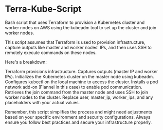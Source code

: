 # Terra-Kube-Script
Bash script that uses Terraform to provision a Kubernetes cluster and worker nodes on AWS using the kubeadm tool to set up the cluster and join worker nodes.

This script assumes that Terraform is used to provision infrastructure, capture outputs like master and worker nodes' IPs, and then uses SSH to remotely execute commands on these nodes.

Here's a breakdown:

Terraform provisions infrastructure.
Captures outputs (master IP and worker IPs).
Initializes the Kubernetes cluster on the master node using kubeadm.
Configures kubectl on the local machine to access the cluster.
Installs a pod network add-on (Flannel in this case) to enable pod communication.
Retrieves the join command from the master node and uses SSH to join worker nodes to the cluster.
Replace user, master_ip, worker_ips, and any placeholders with your actual values.

Remember, this script simplifies the process and might need adjustments based on your specific environment and security configurations. Always ensure you follow best practices and secure your infrastructure properly.

